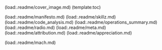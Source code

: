 (load:.readme/cover_image.md)
(template:toc)

(load:.readme/manifesto.md)
(load:.readme/skillz.md)
(load:.readme/code_analysis.md)
(load:.readme/operations_summary.md)
(load:.readme/radio.md)
(load:.readme/meta.md)
(load:.readme/attribution.md)
(load:.readme/appreciation.md)

(load:.readme/mach.md)